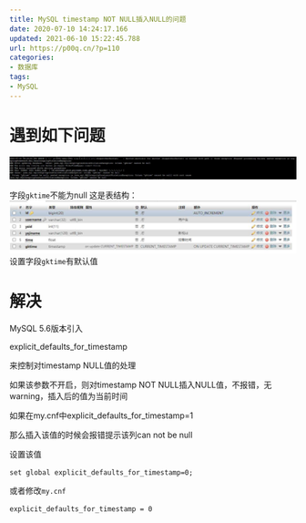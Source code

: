 ```yaml
---
title: MySQL timestamp NOT NULL插入NULL的问题
date: 2020-07-10 14:24:17.166
updated: 2021-06-10 15:22:45.788
url: https://p00q.cn/?p=110
categories: 
- 数据库
tags: 
- MySQL
---
```


# 遇到如下问题
![image.png](../res/img/110-1.jpeg)

字段`gktime`不能为null
这是表结构：
![image.png](../res/img/110-2.jpeg)
设置字段`gktime`有默认值
# 解决

MySQL 5.6版本引入

explicit_defaults_for_timestamp

来控制对timestamp NULL值的处理


如果该参数不开启，则对timestamp NOT NULL插入NULL值，不报错，无warning，插入后的值为当前时间

如果在my.cnf中explicit_defaults_for_timestamp=1

那么插入该值的时候会报错提示该列can not be null

设置该值
```
set global explicit_defaults_for_timestamp=0;
```
或者修改`my.cnf`
```
explicit_defaults_for_timestamp = 0
```